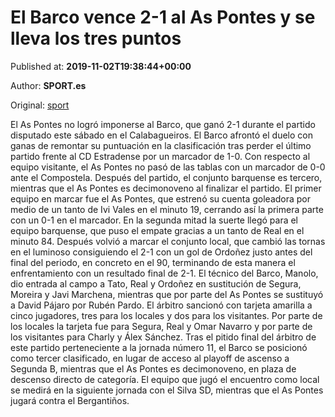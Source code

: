 
# El Barco vence 2-1 al As Pontes y se lleva los tres puntos

Published at: **2019-11-02T19:38:44+00:00**

Author: **SPORT.es**

Original: [sport](https://www.sport.es/es/noticias/tercera-division/el-barco-vence-2-1-al-as-pontes-y-se-lleva-los-tres-puntos-7711980)

El As Pontes no logró imponerse al Barco, que ganó 2-1 durante el partido disputado este sábado en el Calabagueiros. El Barco afrontó el duelo con ganas de remontar su puntuación en la clasificación tras perder el último partido frente al CD Estradense por un marcador de 1-0. Con respecto al equipo visitante, el As Pontes no pasó de las tablas con un marcador de 0-0 ante el Compostela. Después del partido, el conjunto barquense es tercero, mientras que el As Pontes es decimonoveno al finalizar el partido.
El primer equipo en marcar fue el As Pontes, que estrenó su cuenta goleadora por medio de un tanto de Ivi Vales en el minuto 19, cerrando así la primera parte con un 0-1 en el marcador.
En la segunda mitad la suerte llegó para el equipo barquense, que puso el empate gracias a un tanto de Real en el minuto 84. Después volvió a marcar el conjunto local, que cambió las tornas en el luminoso consiguiendo el 2-1 con un gol de Ordoñez justo antes del final del periodo, en concreto en el 90, terminando de esta manera el enfrentamiento con un resultado final de 2-1.
El técnico del Barco, Manolo, dio entrada al campo a Tato, Real y Ordoñez en sustitución de Segura, Moreira y Javi Marchena, mientras que por parte del As Pontes se sustituyó a David Pájaro por Rubén Pardo.
El árbitro sancionó con tarjeta amarilla a cinco jugadores, tres para los locales y dos para los visitantes. Por parte de los locales la tarjeta fue para Segura, Real y Omar Navarro y por parte de los visitantes para Charly y Álex Sánchez.
Tras el pitido final del árbitro de este partido perteneciente a la jornada número 11, el Barco se posicionó como tercer clasificado, en lugar de acceso al playoff de ascenso a Segunda B, mientras que el As Pontes es decimonoveno, en plaza de descenso directo de categoría.
El equipo que jugó el encuentro como local se medirá en la siguiente jornada con el Silva SD, mientras que el As Pontes jugará contra el Bergantiños.
